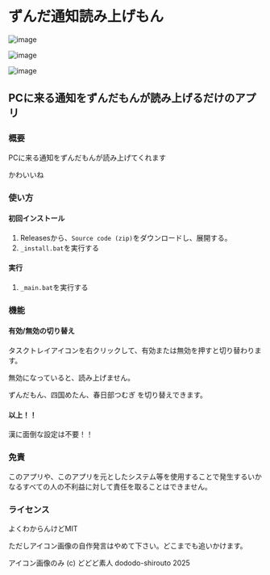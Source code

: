 # ずんだ通知読み上げもん

![image](https://github.com/user-attachments/assets/51a89b0c-ba08-4df4-8288-11429b8eb25d)

![image](https://github.com/user-attachments/assets/b6a4100a-3f83-4064-8703-8dffe5105056)

![image](https://github.com/user-attachments/assets/5d177430-1b9c-4024-9296-aa37138b3972)

## PCに来る通知をずんだもんが読み上げるだけのアプリ

### 概要

PCに来る通知をずんだもんが読み上げてくれます

かわいいね

### 使い方

#### 初回インストール

1. Releasesから、`Source code (zip)`をダウンロードし、展開する。
2. `_install.bat`を実行する

#### 実行

1. `_main.bat`を実行する

### 機能

#### 有効/無効の切り替え

タスクトレイアイコンを右クリックして、有効または無効を押すと切り替わります。

無効になっていると、読み上げません。

ずんだもん、四国めたん、春日部つむぎ を切り替えできます。

#### 以上！！

漢に面倒な設定は不要！！

### 免責

このアプリや、このアプリを元としたシステム等を使用することで発生するいかなるすべての人の不利益に対して責任を取ることはできません。

### ライセンス

よくわからんけどMIT

ただしアイコン画像の自作発言はやめて下さい。どこまでも追いかけます。

アイコン画像のみ (c) どどど素人 dododo-shirouto 2025
